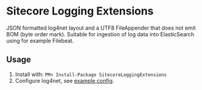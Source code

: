 # Sitecore Logging Extensions

JSON formatted log4net layout and a UTF8 FileAppender that does not emit BOM (byte order mark). Suitable for ingestion of log data into ElasticSearch using for example Filebeat.

## Usage

1. Install with: `PM> Install-Package SitecoreLoggingExtensions` 
1. Configure log4net, see [example config](src/SitecoreLoggingExtensions.Website/App_Config/Include/SitecoreLoggingExtensions.config).